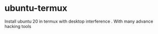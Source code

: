 # ubuntu-termux
Install ubuntu 20 in termux with desktop interference . With many advance hacking tools
